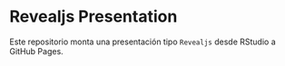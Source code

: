 # Revealjs Presentation

Este repositorio monta una presentación tipo `Revealjs` desde RStudio a GitHub Pages.
